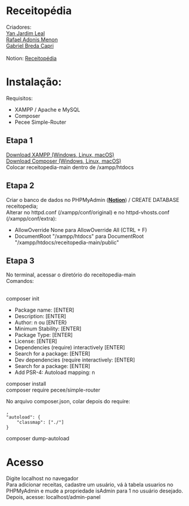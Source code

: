 # Receitopédia

Criadores:<br>
[Yan Jardim Leal](https://github.com/Yan-Jardim-Leal)<br>
[Rafael Adonis Menon](https://github.com/menonrafael477)<br>
[Gabriel Breda Capri](https://github.com/gbcapri)<br><br>
Notion: [Receitopédia](https://www.notion.so/Sistema-de-Culin-ria-Receitop-dia-1e1a7e6b6a8780eaa953d0828aee098a)

# Instalação:

Requisitos:
- XAMPP / Apache e MySQL
- Composer
- Pecee Simple-Router

## Etapa 1
 
[Download XAMPP (Windows, Linux, macOS)](https://www.apachefriends.org/pt_br/download.html) \
[Download Composer (Windows, Linux, macOS)](https://getcomposer.org/download) \
Colocar receitopedia-main dentro de /xampp/htdocs 

## Etapa 2

Criar o banco de dados no PHPMyAdmin ([**Notion**](https://www.notion.so/Sistema-de-Culin-ria-Receitop-dia-1e1a7e6b6a8780eaa953d0828aee098a)) / CREATE DATABASE receitopedia; \
Alterar no httpd.conf (/xampp/conf/original) e no httpd-vhosts.conf (/xampp/conf/extra): 
 - AllowOverride None para AllowOverride All (CTRL + F)
 - DocumentRoot "/xampp/htdocs" para DocumentRoot "/xampp/htdocs/receitopedia-main/public"



## Etapa 3

No terminal, acessar o diretório do receitopedia-main \
Comandos: <br><br>

composer init 
- Package name: [ENTER] 
- Description: [ENTER] 
- Author: n ou [ENTER} 
- Minimum Stability: [ENTER] 
- Package Type: [ENTER] 
- License: [ENTER] 
- Dependencies (require) interactively [ENTER] 
- Search for a package: [ENTER] 
- Dev dependencies (require interactively: [ENTER] 
- Search for a package: [ENTER] 
- Add PSR-4: Autoload mapping: n 
  
composer install \
composer require pecee/simple-router 

No arquivo composer.json, colar depois do require:

    ,
    "autoload": {
        "classmap": ["./"]
    }

composer dump-autoload

# Acesso

Digite localhost no navegador \
Para adicionar receitas, cadastre um usuário, vá à tabela usuarios no PHPMyAdmin e mude a propriedade isAdmin para 1 no usuário desejado. Depois, acesse: localhost/admin-panel



    
